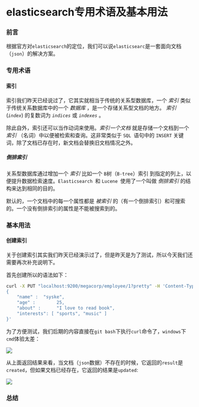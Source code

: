 # elasticsearch专用术语及基本用法

### 前言

根据官方对`elasticsearch`的定位，我们可以说`elasticsearc`是一套面向文档（`json`）的解决方案。

### 专用术语

#### 索引

索引我们昨天已经说过了，它其实就相当于传统的关系型数据库，一个 *索引* 类似于传统关系数据库中的一个 *数据库* ，是一个存储关系型文档的地方。 *索引* (*`index`*) 的复数词为 *`indices`* 或 *`indexes`* 。

除此自外，索引还可以当作动词来使用。*索引一个文档* 就是存储一个文档到一个 *索引* （名词）中以便被检索和查询。这非常类似于 `SQL `语句中的 `INSERT` 关键词，除了文档已存在时，新文档会替换旧文档情况之外。

##### 倒排索引

关系型数据库通过增加一个 *索引* 比如一个 `B`树（`B-tree`）索引 到指定的列上，以便提升数据检索速度。`Elasticsearch `和 `Lucene `使用了一个叫做 *倒排索引* 的结构来达到相同的目的。

默认的，一个文档中的每一个属性都是 *被索引* 的（有一个倒排索引）和可搜索的。一个没有倒排索引的属性是不能被搜索到的。



### 基本用法

#### 创建索引

关于创建索引其实我们昨天已经演示过了，但是昨天是为了测试，所以今天我们还需要再次补充说明下。

首先创建所以的语法如下：

```sh
curl -X PUT "localhost:9200/megacorp/employee/1?pretty" -H 'Content-Type: application/json' -d'
{
    "name" :  "syske",
    "age" :        25,
    "about" :      "I love to read book",
    "interests": [ "sports", "music" ]
}'
```

为了方便测试，我们后期的内容直接在`git bash`下执行`curl`命令了，`windows`下`cmd`体验太差：

![](https://gitee.com/sysker/picBed/raw/master/20210826085728.png)

从上面返回结果来看，当文档（`json`数据）不存在的时候，它返回的`result`是`created`，但如果文档已经存在，它返回的结果是`updated`:

![](https://gitee.com/sysker/picBed/raw/master/20210826085916.png)



### 总结

